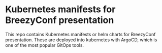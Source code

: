 # Kubernetes manifests for BreezyConf presentation

This repo contains Kubernetes manifests or helm charts for BreezyConf presentation.
These are deployed into kubernetes with ArgoCD, which is one of the most popular
GitOps tools.
